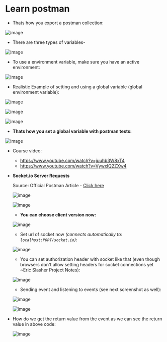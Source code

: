 # Learn postman

- Thats how you export a postman collection:

![image](https://user-images.githubusercontent.com/31458531/192098914-a3438a9c-21cc-4fe0-9db3-fbd8bd3ee4fe.png)

- There are three types of variables-

![image](https://user-images.githubusercontent.com/31458531/192097123-03363f4f-c73f-4eeb-8560-ea43f28af8e4.png)

- To use a environment variable, make sure you have an active environment:

![image](https://user-images.githubusercontent.com/31458531/192097168-c942fe81-bac8-433e-8782-17d5f0175993.png)

- Realistic Example of setting and using a global variable (global environment variable):

![image](https://user-images.githubusercontent.com/31458531/192096992-b0f411bd-94b8-40ec-b8e3-1da159dfb7bc.png)

![image](https://user-images.githubusercontent.com/31458531/192097027-607ccbd6-efa2-4e08-9252-a129e717fe04.png)

![image](https://user-images.githubusercontent.com/31458531/192097045-67907d3a-b262-479a-b041-d41df42ac9b2.png)


- **Thats how you set a global variable with postman tests:**

![image](https://user-images.githubusercontent.com/31458531/202670601-dd595467-2185-40f6-bda4-8a093b02616c.png)

- Course video:
  - https://www.youtube.com/watch?v=juuhb3W8xT4
  - https://www.youtube.com/watch?v=VywxIQ2ZXw4

- **Socket.io Server Requests**

  Source: Official Postman Article - [Click here](https://blog.postman.com/postman-now-supports-socket-io/)

  ![image](https://user-images.githubusercontent.com/31458531/202640780-2d8b1f24-69be-4c2c-b052-9ba07eef4c23.png)

  ![image](https://user-images.githubusercontent.com/31458531/202640917-279da6ed-7aa0-4ba8-b0e4-70012a18c15a.png)

  - **You can choose client version now:**

  ![image](https://user-images.githubusercontent.com/31458531/202641045-34a12cdd-2745-4e2d-af8c-3fbe3bbe97bf.png)
  
  - Set url of socket now *(connects automatically to: `localhost:PORT/socket.io`)*:

  ![image](https://user-images.githubusercontent.com/31458531/202674719-3b430491-8dd8-40e0-8069-025dac790dd3.png) 


  - You can set authorization header with socket like that (even though browsers don't allow setting headers for socket connections yet ~Eric Slasher Project Notes):

  ![image](https://user-images.githubusercontent.com/31458531/202671481-19c3fe2c-376f-4880-8075-3a1ce02c509c.png)

  - Sending event and listening to events (see next screenshot as well):

  ![image](https://user-images.githubusercontent.com/31458531/202678015-225492f4-7706-4a70-bbce-f26d369d8ff3.png) 
  
  ![image](https://user-images.githubusercontent.com/31458531/202678858-9459e029-10b7-479c-b513-0bf757fc80f2.png)

- How do we get the return value from the event as we can see the return value in above code:

  ![image](https://user-images.githubusercontent.com/31458531/202679357-98d7e48c-f243-48bd-a96f-1f35ae345456.png)
